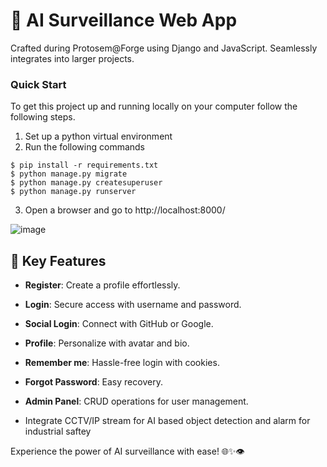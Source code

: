 # 🚀 AI Surveillance Web App

Crafted during Protosem@Forge using Django and JavaScript. Seamlessly integrates into larger projects.

### Quick Start
To get this project up and running locally on your computer follow the following steps.
1. Set up a python virtual environment
2. Run the following commands
```
$ pip install -r requirements.txt
$ python manage.py migrate
$ python manage.py createsuperuser
$ python manage.py runserver
```
   
3. Open a browser and go to http://localhost:8000/

![image](https://github.com/kailas711/Django-Unchained-Vision/assets/89206677/2087145b-ffe0-43fa-9229-c94ab816f5b3)

## 🌟 Key Features

* **Register**: Create a profile effortlessly.
  
* **Login**: Secure access with username and password.

* **Social Login**: Connect with GitHub or Google.

* **Profile**: Personalize with avatar and bio.

* **Remember me**: Hassle-free login with cookies.

* **Forgot Password**: Easy recovery.

* **Admin Panel**: CRUD operations for user management.
* Integrate CCTV/IP stream for AI based object detection and alarm for industrial saftey

Experience the power of AI surveillance with ease! 🌐✨👁️





